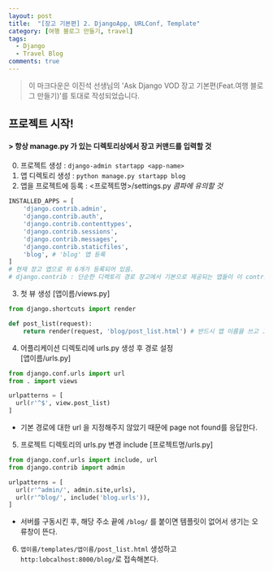 ```yaml
---
layout: post
title:  "[장고 기본편] 2. DjangoApp, URLConf, Template"
category: [여행 블로그 만들기, travel]
tags:
  - Django
  - Travel Blog
comments: true
---
```


>이 마크다운은 이진석 선생님의 'Ask Django VOD 장고 기본편(Feat.여행 블로그 만들기)'를 토대로 작성되었습니다.

## 프로젝트 시작!
#### \> 항상 manage.py 가 있는 디렉토리상에서 장고 커맨드를 입력할 것

0) 프로젝트 생성 : `django-admin startapp <app-name>`<br>
1) 앱 디렉토리 생성 : `python manage.py startapp blog`<br>
2) 앱을 프로젝트에 등록 : <프로젝트명>/settings.py *콤파에 유의할 것*

```python
INSTALLED_APPS = [
    'django.contrib.admin',
    'django.contrib.auth',
    'django.contrib.contenttypes',
    'django.contrib.sessions',
    'django.contrib.messages',
    'django.contrib.staticfiles',
    'blog', # 'blog' 앱 등록
]
# 현재 장고 앱으로 위 6개가 등록되어 있음.
# django.contrib : 단순한 디렉토리 경로 장고에서 기본으로 제공되는 앱들이 이 contrib 안에 있다.
```
3) 첫 뷰 생성
[앱이름/views.py]
```python
from django.shortcuts import render

def post_list(request):
    return render(request, 'blog/post_list.html') # 반드시 앱 이름을 쓰고 그 뒤에 파일명 쓰기
```
4) 어플리케이션 디렉토리에 urls.py 생성 후 경로 설정<br>
[앱이름/urls.py]
```python
from django.conf.urls import url
from . import views

urlpatterns = [
  url(r'^$', view.post_list)
]
```
- 기본 경로에 대한 url 을 지정해주지 않았기 때문에 page not found를 응답한다.

5) 프로젝트 디렉토리의 urls.py 변경 include
[프로젝트명/urls.py]
```python
from django.conf.urls import include, url
from django.contrib import admin

urlpatterns = [
  url(r'^admin/', admin.site,urls),
  url(r'^blog/', include('blog.urls')),
]
```
- 서버를 구동시킨 후, 해당 주소 끝에 `/blog/` 를 붙이면 템플릿이 없어서 생기는 오류창이 뜬다.

6) `앱이름/templates/앱이름/post_list.html` 생성하고 `http:lobcalhost:8000/blog/`로 접속해본다.
